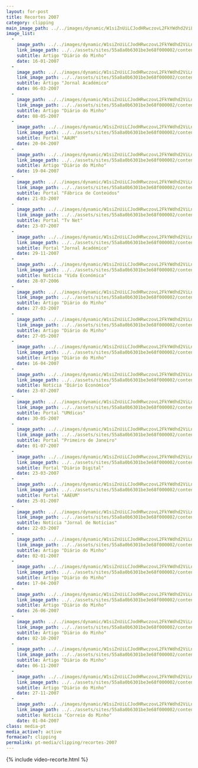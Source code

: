 ```yaml
---
layout: for-post
title: Recortes 2007
category: clipping
main_image_path: ../../images/dynamic/W1siZnUiLCJodHRwczovL2FkYWdhd2ViLnMzLmFtYXpvbmF/16_01_2007e428.jpg?sha=79a6cf4ba977ecf3
image_list: 
  - 
    image_path: ../../images/dynamic/W1siZnUiLCJodHRwczovL2FkYWdhd2ViLnMzLmFtYXpvbmF/16_01_2007e428.jpg?sha=79a6cf4ba977ecf3
    link_image_path: ../../assets/sites/55a8a0b6301be3e68f000002/content_entry55a8a2cd301be3f763000023/55a8bfb3301be3fc10000363/files/16_01_2007bf08.jpg?1450719327
    subtitle: Artigo "Diário do Minho"
    date: 16-01-2007
  - 
    image_path: ../../images/dynamic/W1siZnUiLCJodHRwczovL2FkYWdhd2ViLnMzLmFtYXpvbmF/2007-03-06-in-academicod134.jpg?sha=ff67d373cf51b224
    link_image_path: ../../assets/sites/55a8a0b6301be3e68f000002/content_entry55a8a2cd301be3f763000023/55a8bfb3301be3fc10000364/files/2007-03-06-in-academico3b18.jpg?1450719970
    subtitle: Artigo "Jornal Académico"
    date: 06-03-2007
  - 
    image_path: ../../images/dynamic/W1siZnUiLCJodHRwczovL2FkYWdhd2ViLnMzLmFtYXpvbmF/08_05_20072d88.jpg?sha=8c968414fb89d109
    link_image_path: ../../assets/sites/55a8a0b6301be3e68f000002/content_entry55a8a2cd301be3f763000023/55a8bfb4301be3fc10000365/files/08_05_2007f606.jpg?1450719308
    subtitle: Artigo "Diário do Minho"
    date: 08-05-2007
  - 
    image_path: ../../images/dynamic/W1siZnUiLCJodHRwczovL2FkYWdhd2ViLnMzLmFtYXpvbmF/04_2007_bragacom0f0e.jpg?sha=9586db4afefa5343
    link_image_path: ../../assets/sites/55a8a0b6301be3e68f000002/content_entry55a8a2cd301be3f763000023/55a8bfb5301be31e1e000366/files/04_2007_bragacomcbc7.jpg?1450719921
    subtitle: Portal "AAUM"
    date: 20-04-2007
  - 
    image_path: ../../images/dynamic/W1siZnUiLCJodHRwczovL2FkYWdhd2ViLnMzLmFtYXpvbmF/19_04_2007_dmcb26.jpg?sha=a34e32bffc0cd4d1
    link_image_path: ../../assets/sites/55a8a0b6301be3e68f000002/content_entry55a8a2cd301be3f763000023/55a8bfb6301be3f3ce000367/files/19_04_2007_dmad1b.jpg?1450719313
    subtitle: Artigo "Diário do Minho"
    date: 19-04-2007
  - 
    image_path: ../../images/dynamic/W1siZnUiLCJodHRwczovL2FkYWdhd2ViLnMzLmFtYXpvbmF/21_03_2007_fabricadeconteudosb630.jpg?sha=c115bd5216bb6656
    link_image_path: ../../assets/sites/55a8a0b6301be3e68f000002/content_entry55a8a2cd301be3f763000023/55a8bfb7301be31db8000368/files/21_03_2007_fabricadeconteudos20ef.jpg?1450719960
    subtitle: Portal "Fábrica de Conteúdos"
    date: 21-03-2007
  - 
    image_path: ../../images/dynamic/W1siZnUiLCJodHRwczovL2FkYWdhd2ViLnMzLmFtYXpvbmF/23_07_2007_tvnet21ad.jpg?sha=605d3274a4539582
    link_image_path: ../../assets/sites/55a8a0b6301be3e68f000002/content_entry55a8a2cd301be3f763000023/55a8bfb8301be31db8000369/files/23_07_2007_tvnet4d09.jpg?1450719870
    subtitle: Portal "Tv Net"
    date: 23-07-2007
  - 
    image_path: ../../images/dynamic/W1siZnUiLCJodHRwczovL2FkYWdhd2ViLnMzLmFtYXpvbmF/29_11_2007_academicob3e7.jpg?sha=c57cc33362f5abe4
    link_image_path: ../../assets/sites/55a8a0b6301be3e68f000002/content_entry55a8a2cd301be3f763000023/55a8bfb9301be31db800036a/files/29_11_2007_academico6d46.jpg?1450719855
    subtitle: Portal "Jornal Académico"
    date: 29-11-2007
  - 
    image_path: ../../images/dynamic/W1siZnUiLCJodHRwczovL2FkYWdhd2ViLnMzLmFtYXpvbmF/MTQ1MDcxOTk5MyJdLFsicCIsInRodW1iIiwiMTYweDE2MCM/28_07_2006_vidaeconomica0581.jpg?sha=d04fb166f667f097
    link_image_path: ../../assets/sites/55a8a0b6301be3e68f000002/content_entry55a8a2cd301be3f763000023/55a8bfba301be3bcdd00036b/files/28_07_2006_vidaeconomica6106.jpg?1450719993
    subtitle: Notícia "Vida Económica"
    date: 28-07-2006
  - 
    image_path: ../../images/dynamic/W1siZnUiLCJodHRwczovL2FkYWdhd2ViLnMzLmFtYXpvbmF/27_03_200708b2.jpg?sha=144c77c69a3d0336
    link_image_path: ../../assets/sites/55a8a0b6301be3e68f000002/content_entry55a8a2cd301be3f763000023/55a8bfbb301be32e4900036c/files/27_03_20073226.jpg?1450719324
    subtitle: Artigo "Diário do Minho"
    date: 27-03-2007
  - 
    image_path: ../../images/dynamic/W1siZnUiLCJodHRwczovL2FkYWdhd2ViLnMzLmFtYXpvbmF/27_05_20078691.jpg?sha=8735709d1a7d2de3
    link_image_path: ../../assets/sites/55a8a0b6301be3e68f000002/content_entry55a8a2cd301be3f763000023/55a8bfbc301be3914100036d/files/27_05_20078d05.jpg?1450719303
    subtitle: Artigo "Diário do Minho"
    date: 27-05-2007
  - 
    image_path: ../../images/dynamic/W1siZnUiLCJodHRwczovL2FkYWdhd2ViLnMzLmFtYXpvbmF/16_04_2007_dm000f.jpg?sha=b6969b78ce393c48
    link_image_path: ../../assets/sites/55a8a0b6301be3e68f000002/content_entry55a8a2cd301be3f763000023/55a8bfbd301be3f28f00036e/files/16_04_2007_dm6577.jpg?1450719321
    subtitle: Artigo "Diário do Minho"
    date: 16-04-2007
  - 
    image_path: ../../images/dynamic/W1siZnUiLCJodHRwczovL2FkYWdhd2ViLnMzLmFtYXpvbmF/23_07_2007_de1c45.jpg?sha=fcbdb8f495cbcd1a
    link_image_path: ../../assets/sites/55a8a0b6301be3e68f000002/content_entry55a8a2cd301be3f763000023/55a8bfbd301be3f28f00036f/files/23_07_2007_de7131.jpg?1450719890
    subtitle: Notícia "Diário Económico"
    date: 23-07-2007
  - 
    image_path: ../../images/dynamic/W1siZnUiLCJodHRwczovL2FkYWdhd2ViLnMzLmFtYXpvbmF/MTQ1MDcxOTkxMyJdLFsicCIsInRodW1iIiwiMTYweDE2MCM/30_05_2007_umdicas02c9.jpg?sha=4d291de1e480edb7
    link_image_path: ../../assets/sites/55a8a0b6301be3e68f000002/content_entry55a8a2cd301be3f763000023/55a8bfbe301be3f28f000370/files/30_05_2007_umdicasd35c.jpg?1450719913
    subtitle: Portal "UMdicas"
    date: 30-05-2007
  - 
    image_path: ../../images/dynamic/W1siZnUiLCJodHRwczovL2FkYWdhd2ViLnMzLmFtYXpvbmF/07_2007_primeirojaneiro5b22.jpg?sha=0b2ad475e144a3c8
    link_image_path: ../../assets/sites/55a8a0b6301be3e68f000002/content_entry55a8a2cd301be3f763000023/55a8bfc1301be361f8000371/files/07_2007_primeirojaneiro41d3.jpg?1450719905
    subtitle: Portal "Primeiro de Janeiro"
    date: 01-07-2007
  - 
    image_path: ../../images/dynamic/W1siZnUiLCJodHRwczovL2FkYWdhd2ViLnMzLmFtYXpvbmF/MTQ1MDcxOTkzMiJdLFsicCIsInRodW1iIiwiMTYweDE2MCM/23_03_2007_diariodigitalf2a2.jpg?sha=b40d8fc7208b98fc
    link_image_path: ../../assets/sites/55a8a0b6301be3e68f000002/content_entry55a8a2cd301be3f763000023/55a8bfc2301be36737000372/files/23_03_2007_diariodigital74b9.jpg?1450719932
    subtitle: Portal "Diário Digital"
    date: 23-03-2007
  - 
    image_path: ../../images/dynamic/W1siZnUiLCJodHRwczovL2FkYWdhd2ViLnMzLmFtYXpvbmF/25_01_2007_aaeumb113.jpg?sha=a2caea4e46750e9b
    link_image_path: ../../assets/sites/55a8a0b6301be3e68f000002/content_entry55a8a2cd301be3f763000023/55a8bfc2301be38bb5000373/files/25_01_2007_aaeum8b75.jpg?1450719978
    subtitle: Portal "AAEUM"
    date: 25-01-2007
  - 
    image_path: ../../images/dynamic/W1siZnUiLCJodHRwczovL2FkYWdhd2ViLnMzLmFtYXpvbmF/MTQ1MDcxOTk1MiJdLFsicCIsInRodW1iIiwiMTYweDE2MCM/22_03_2007_jn-1e84e.jpg?sha=a17300e69bd649bb
    link_image_path: ../../assets/sites/55a8a0b6301be3e68f000002/content_entry55a8a2cd301be3f763000023/55a8bfc3301be3dd97000374/files/22_03_2007_jn-13034.jpg?1450719952
    subtitle: Notícia "Jornal de Notícias"
    date: 22-03-2007
  - 
    image_path: ../../images/dynamic/W1siZnUiLCJodHRwczovL2FkYWdhd2ViLnMzLmFtYXpvbmF/02_01_20075c3f.jpg?sha=bdc0ba24db7f1c98
    link_image_path: ../../assets/sites/55a8a0b6301be3e68f000002/content_entry55a8a2cd301be3f763000023/55a8bfc5301be35ddf000376/files/02_01_20075f9f.jpg?1450719330
    subtitle: Artigo "Diário do Minho"
    date: 02-01-2007
  - 
    image_path: ../../images/dynamic/W1siZnUiLCJodHRwczovL2FkYWdhd2ViLnMzLmFtYXpvbmF/17_04_2007b5d3.jpg?sha=2b65c222fa1a7a70
    link_image_path: ../../assets/sites/55a8a0b6301be3e68f000002/content_entry55a8a2cd301be3f763000023/55a8bfc6301be37adb000377/files/17_04_20077453.jpg?1450719316
    subtitle: Artigo "Diário do Minho"
    date: 17-04-2007
  - 
    image_path: ../../images/dynamic/W1siZnUiLCJodHRwczovL2FkYWdhd2ViLnMzLmFtYXpvbmF/26_06_2007d5bc.jpg?sha=685514ebd906e5f1
    link_image_path: ../../assets/sites/55a8a0b6301be3e68f000002/content_entry55a8a2cd301be3f763000023/55a8bfc7301be30493000378/files/26_06_20076b71.jpg?1450719300
    subtitle: Artigo "Diário do Minho"
    date: 26-06-2007
  - 
    image_path: ../../images/dynamic/W1siZnUiLCJodHRwczovL2FkYWdhd2ViLnMzLmFtYXpvbmF/02_10_20072507.jpg?sha=9a9b94e6519b58b0
    link_image_path: ../../assets/sites/55a8a0b6301be3e68f000002/content_entry55a8a2cd301be3f763000023/55a8bfc8301be30493000379/files/02_10_20075665.jpg?1450719296
    subtitle: Artigo "Diário do Minho"
    date: 02-10-2007
  - 
    image_path: ../../images/dynamic/W1siZnUiLCJodHRwczovL2FkYWdhd2ViLnMzLmFtYXpvbmF/06_11_20077004.jpg?sha=97d4af90ca05f9f6
    link_image_path: ../../assets/sites/55a8a0b6301be3e68f000002/content_entry55a8a2cd301be3f763000023/55a8bfc9301be3ae9b00037a/files/06_11_2007ba2b.jpg?1450719292
    subtitle: Artigo "Diário do Minho"
    date: 06-11-2007
  - 
    image_path: ../../images/dynamic/W1siZnUiLCJodHRwczovL2FkYWdhd2ViLnMzLmFtYXpvbmF/27_11_2007df16.jpg?sha=7f53fe1384ee2888
    link_image_path: ../../assets/sites/55a8a0b6301be3e68f000002/content_entry55a8a2cd301be3f763000023/55a8bfca301be3535e00037b/files/27_11_2007e12c.jpg?1450719289
    subtitle: Artigo "Diário do Minho"
    date: 27-11-2007
  - 
    image_path: ../../images/dynamic/W1siZnUiLCJodHRwczovL2FkYWdhd2ViLnMzLmFtYXpvbmF/04_2007_dma582.jpg?sha=c6ccdaec17232383
    link_image_path: ../../assets/sites/55a8a0b6301be3e68f000002/content_entry55a8a2cd301be3f763000023/55a8bfcc301be35ac700037c/files/04_2007_dm5a19.jpg?1450719506
    subtitle: Notícia "Correio do Minho"
    date: 01-04-2007
class: media-pt
media_active?: active
formacao?: clipping
permalink: pt-media/clipping/recortes-2007
--- 
```

    
{% include video-recorte.html %}
